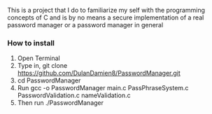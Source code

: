 This is a project that I do to familiarize my self with the programming concepts of C and is by no means a secure implementation of a real password manager or a password manager in general

### How to install

1) Open Terminal
2) Type in, git clone https://github.com/DulanDamien8/PasswordManager.git
3) cd PasswordManager
4) Run gcc -o PasswordManager main.c PassPhraseSystem.c PasswordValidation.c nameValidation.c
5) Then run ./PasswordManager
